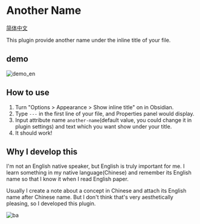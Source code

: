 # Another Name

[简体中文](./README.zh-CN.md)

This plugin provide another name under the inline title of your file.

## demo

![demo_en](https://github.com/EurFelux/obsidian-another-name-plugin/assets/59059173/ac578b6d-f037-4564-97a5-81e516eb06b4)

## How to use

1. Turn "Options > Appearance > Show inline title" on in Obsidian.
2. Type `---` in the first line of your file, and Properties panel would display.
3. Input attribute name `another-name`(default value, you could change it in plugin settings) and text which you want show under your title.
4. It should work!

## Why I develop this

I'm not an English native speaker, but English is truly important for me. I learn something in my native language(Chinese) and remember its English name so that I know it when I read English paper.

Usually I create a note about a concept in Chinese and attach its English name after Chinese name. But I don't think that's very aesthetically pleasing, so I developed this plugin.

![ba](https://github.com/EurFelux/obsidian-another-name-plugin/assets/59059173/783abad9-5ff1-4f81-8c6a-7ecacf558250)
